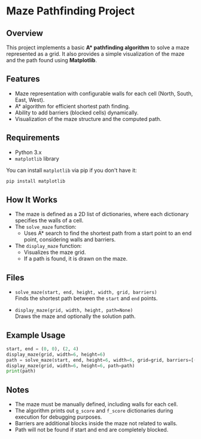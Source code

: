 # Maze Pathfinding Project

## Overview
This project implements a basic **A\* pathfinding algorithm** to solve a maze represented as a grid.
It also provides a simple visualization of the maze and the path found using **Matplotlib**.

## Features
- Maze representation with configurable walls for each cell (North, South, East, West).
- A\* algorithm for efficient shortest path finding.
- Ability to add barriers (blocked cells) dynamically.
- Visualization of the maze structure and the computed path.

## Requirements
- Python 3.x
- `matplotlib` library

You can install `matplotlib` via pip if you don't have it:
```bash
pip install matplotlib
```

## How It Works
- The maze is defined as a 2D list of dictionaries, where each dictionary specifies the walls of a cell.
- The `solve_maze` function:
  - Uses A\* search to find the shortest path from a start point to an end point, considering walls and barriers.
- The `display_maze` function:
  - Visualizes the maze grid.
  - If a path is found, it is drawn on the maze.

## Files
- `solve_maze(start, end, height, width, grid, barriers)`  
  Finds the shortest path between the `start` and `end` points.

- `display_maze(grid, width, height, path=None)`  
  Draws the maze and optionally the solution path.

## Example Usage
```python
start, end = (0, 0), (2, 4)
display_maze(grid, width=6, height=6)
path = solve_maze(start, end, height=6, width=6, grid=grid, barriers=[(1, 0)])
display_maze(grid, width=6, height=6, path=path)
print(path)
```

## Notes
- The maze must be manually defined, including walls for each cell.
- The algorithm prints out `g_score` and `f_score` dictionaries during execution for debugging purposes.
- Barriers are additional blocks inside the maze not related to walls.
- Path will not be found if start and end are completely blocked.
